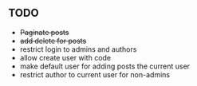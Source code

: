 ## TODO ##

+ ~~Paginate posts~~
+ ~~add delete for posts~~
+ restrict login to admins and authors
+ allow create user with code
+ make default user for adding posts the current user
+ restrict author to current user for non-admins

